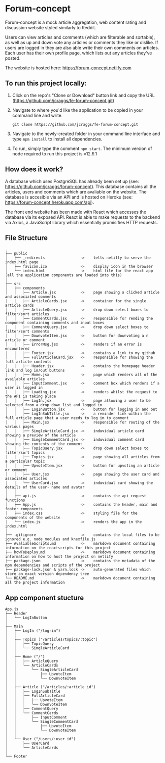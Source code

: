 # Forum-concept

Forum-concept is a mock article aggregation, web content rating and discussion website styled similarly to Reddit.

Users can view articles and comments (which are filterable and sortable), as well as up and down vote any articles or comments they like or dislike.
If users are logged in they are also able write their own comments on articles. Each user has their own profile page, which lists out any articles they've posted.

The website is hosted here: https://forum-concept.netlify.com

## To run this project locally:

1. Click on the repo's "Clone or Download" button link and copy the URL (https://github.com/jcraggs/fe-forum-concept.git)
2. Navigate to where you'd like the application to be copied in your command line and write:

   ```
   git clone https://github.com/jcraggs/fe-forum-concept.git
   ```

3. Navigate to the newly-created folder in your command line interface and type `npm install` to install all dependencies.

4. To run, simply type the comment `npm start`. The minimum version of node required to run this project is v12.9.1

## How does it work?

A database which uses PostgreSQL has already been set up (see: https://github.com/jcraggs/forum-concept). This database contains all the articles, users and comments which are avaliable on the website. The database is accesible via an API and is hosted on Heroku (see: https://forum-concept.herokuapp.com/api).

The front end website has been made with React which accesses the database via its exposed API. React is able to make requests to the backend via Axios, a JavaScript library which essentially promisifies HTTP requests.

## File Structure

```raw
.
├── public
│   ├── _redirects                ->    tells netifly to serve the index.html page
│   ├── favicon.ico               ->    display icon in the browser
│   └── index.html                ->    html file for the react app (all the application components are loaded into this)
│
├── src
│   ├── components
│   │   ├── Article.jsx           ->    page showing a clicked article and associated comments
│   │   ├── ArticleCards.jsx      ->    container for the single article cards
│   │   ├── ArticleQuery.jsx      ->    drop down select boxes to filter/sort articles
│   │   ├── CommentCards.jsx      ->    responsible for rending the component containing comments and input boxes
│   │   ├── CommentQuery.jsx      ->    drop down select boxes to filter/sort comments
│   │   ├── DownvoteItem.jsx      ->    button for downvoting a n article or comment
│   │   ├── ErrorMsg.jsx          ->    renders if an error is encountered
│   │   ├── Footer.jsx            ->    contains a link to my github
│   │   ├── FullArticleCard.jsx   ->    responsible for showing the full article contents
│   │   ├── Header.jsx            ->    contains the homepage header link and log in/out buttons
│   │   ├── Home.jsx              ->    page which renders all of the available articles
│   │   ├── InputComment.jsx      ->    comment box which renders if a user is logged in
│   │   ├── Loading.jsx           ->    renders whilst the request to the API is taking place
│   │   ├── LogIn.jsx             ->    page allowing a user to be selected from a drop down list and logged in
│   │   ├── LogInButton.jsx       ->    button for logging in and out
│   │   ├── LogInSubTitle.jsx     ->    a reminder link within the full article page that a user needs to log in to comment
│   │   ├── Main.jsx              ->    responsible for routing of the various pages
│   │   ├── SingleArticleCard.jsx ->    induvidual article card showing a preview of the article
│   │   ├── SingleCommentCard.jsx ->    induvidual comment card showing the contents of the comment
│   │   ├── TopicQuery.jsx        ->    drop down select boxes to filter/sort topics
│   │   ├── Topics.jsx            ->    page showing all articles from a particular topic
│   │   ├── UpvoteItem.jsx        ->    button for upvoting an article or comment
│   │   ├── User.jsx              ->    page showing the user card and associated articles
│   │   └── UserCard.jsx          ->    induvidual card showing the details of the user- name and avatar
│   │
│   ├── api.js                    ->    contains the api request functions
│   ├── App.js                    ->    contains the header, main and footer components
│   ├── index.css                 ->    styling file for the components of the website
│   └── index.js                  ->    renders the app in the index.html
│
├── .gitignore                    ->    contains the local files to be ignored e.g. node_modules and knexfile.js
├── AvaliableScripts.md           ->    markdown document containing information on the reactscripts for this project
├── howToDeploy.md                ->    markdown document containing information on how to host the project on netlify
├── package.json                  ->    contains the metadata of the npm dependencies and scripts of the project
├── package-lock.json & yarn.lock ->    auto-generated files which store an exact version dependency tree
└── README.md                     ->    markdown document containing all the project information
```

## App component stucture

```raw
App.js
├── Header
│   └── LogInButton
│
├── Main
│   ├── LogIn ("/log-in")
│   │
│   ├── Topics ("/articles/topics/:topic")
│   │   ├── TopicQuery
│   │   └── SingleArticleCard
│   │
│   ├── Home ("/")
│   │   ├── ArticleQuery
│   │   └── ArticleCards
│   │       └── SingleArticleCard
│   │           ├── UpvoteItem
│   │           └── DownvoteItem
│   │
│   ├── Article ("/articles/:article_id")
│   │   ├── LogInSubTitle
│   │   ├── FullArticleCard
│   │   │   ├── UpvoteItem
│   │   │   └── DownvoteItem
│   │   ├── CommentQuery
│   │   └── CommentCards
│   │       ├── InputComment
│   │       └── SingleCommentCard
│   │           ├── UpvoteItem
│   │           └── DownvoteItem
│   │
│   └── User ("/users/:user_id")
│       ├── UserCard
│       └── ArticleCards
│
└── Footer
```
